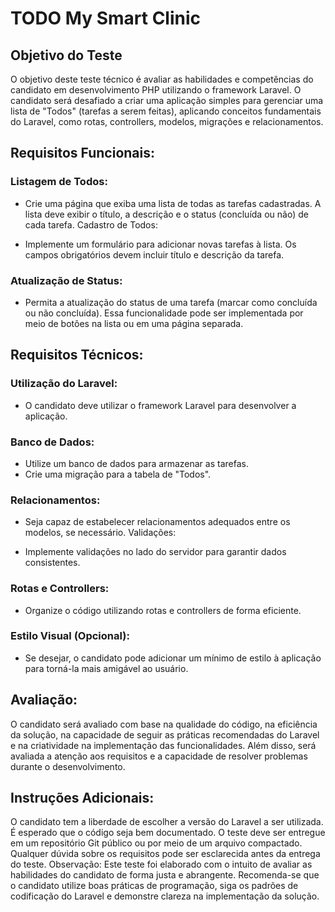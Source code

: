 # TODO My Smart Clinic


## Objetivo do Teste

O objetivo deste teste técnico é avaliar as habilidades e competências do candidato em desenvolvimento PHP utilizando o framework Laravel. O candidato será desafiado a criar uma aplicação simples para gerenciar uma lista de "Todos" (tarefas a serem feitas), aplicando conceitos fundamentais do Laravel, como rotas, controllers, modelos, migrações e relacionamentos.

## Requisitos Funcionais:

### Listagem de Todos:

* Crie uma página que exiba uma lista de todas as tarefas cadastradas.
A lista deve exibir o título, a descrição e o status (concluída ou não) de cada tarefa.
Cadastro de Todos:

* Implemente um formulário para adicionar novas tarefas à lista.
Os campos obrigatórios devem incluir título e descrição da tarefa.

### Atualização de Status:

* Permita a atualização do status de uma tarefa (marcar como concluída ou não concluída).
Essa funcionalidade pode ser implementada por meio de botões na lista ou em uma página separada.


## Requisitos Técnicos:

### Utilização do Laravel:

* O candidato deve utilizar o framework Laravel para desenvolver a aplicação.


### Banco de Dados:

* Utilize um banco de dados para armazenar as tarefas.
* Crie uma migração para a tabela de "Todos".


### Relacionamentos:

* Seja capaz de estabelecer relacionamentos adequados entre os modelos, se necessário.
Validações:

* Implemente validações no lado do servidor para garantir dados consistentes.

### Rotas e Controllers:

* Organize o código utilizando rotas e controllers de forma eficiente.

### Estilo Visual (Opcional):

* Se desejar, o candidato pode adicionar um mínimo de estilo à aplicação para torná-la mais amigável ao usuário.



## Avaliação:
O candidato será avaliado com base na qualidade do código, na eficiência da solução, na capacidade de seguir as práticas recomendadas do Laravel e na criatividade na implementação das funcionalidades. Além disso, será avaliada a atenção aos requisitos e a capacidade de resolver problemas durante o desenvolvimento.

## Instruções Adicionais:

O candidato tem a liberdade de escolher a versão do Laravel a ser utilizada.
É esperado que o código seja bem documentado.
O teste deve ser entregue em um repositório Git público ou por meio de um arquivo compactado.
Qualquer dúvida sobre os requisitos pode ser esclarecida antes da entrega do teste.
Observação:
Este teste foi elaborado com o intuito de avaliar as habilidades do candidato de forma justa e abrangente. Recomenda-se que o candidato utilize boas práticas de programação, siga os padrões de codificação do Laravel e demonstre clareza na implementação da solução.
